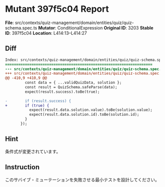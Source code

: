 # Mutant 397f5c04 Report

**File**: src/contexts/quiz-management/domain/entities/quiz/quiz-schema.spec.ts
**Mutator**: ConditionalExpression
**Original ID**: 3203
**Stable ID**: 397f5c04
**Location**: L414:13–L414:27

## Diff

```diff
Index: src/contexts/quiz-management/domain/entities/quiz/quiz-schema.spec.ts
===================================================================
--- src/contexts/quiz-management/domain/entities/quiz/quiz-schema.spec.ts	original
+++ src/contexts/quiz-management/domain/entities/quiz/quiz-schema.spec.ts	mutated #3203
@@ -410,9 +410,9 @@
         const data = { ...validQuizData, solution };
         const result = QuizSchema.safeParse(data);
         expect(result.success).toBe(true);
 
-        if (result.success) {
+        if (true) {
           expect(result.data.solution.value).toBe(solution.value);
           expect(result.data.solution.id).toBe(solution.id);
         }
       });
```

## Hint

条件式が変更されています。

## Instruction

このサバイブ・ミューテーションを失敗させる最小テストを設計してください。
